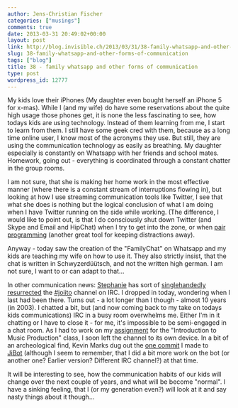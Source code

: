 ```yaml
---
author: Jens-Christian Fischer
categories: ["musings"]
comments: true
date: 2013-03-31 20:49:02+00:00
layout: post
link: http://blog.invisible.ch/2013/03/31/38-family-whatsapp-and-other-forms-of-communication/
slug: 38-family-whatsapp-and-other-forms-of-communication
tags: ["blog"]
title: 38 - family whatsapp and other forms of communication
type: post
wordpress_id: 12777
---
```


My kids love their iPhones (My daughter even bought herself an iPhone 5 for x-mas). While I (and my wife) do have some reservations about the quite high usage those phones get, it is none the less fascinating to see, how todays kids are using technology. Instead of them learning from me, I start to learn from them. I still have some geek cred with them, because as a long time online user, I know most of the acronyms they use. But still, they are using the communication technology as easily as breathing. My daughter especially is constantly on Whatsapp with her friends and school mates. Homework, going out - everything is coordinated through a constant chatter in the group rooms.

I am not sure, that she is making her home work in the most effective manner (where there is a constant stream of interruptions flowing in), but looking at how I use streaming communication tools like Twitter, I see that what she does is nothing but the logical conclusion of what I am doing when I have Twitter running on the side while working. (The difference, I would like to point out, is that I do consciously shut down Twitter (and Skype and Email and HipChat) when I try to get into the zone, or when [pair programming](http://blog.invisible.ch/2013/03/13/56-pair-programming/) (another great tool for keeping distractions away).

Anyway - today saw the creation of the "FamilyChat" on Whatsapp and my kids are teaching my wife on how to use it. They also strictly insist, that the chat is written in Schwyzerdüütsch, and not the written high german. I am not sure, I want to or can adapt to that...

In other communication news: [Stephanie](http://climbtothestars.org) has sort of [singlehandedly resurrected](http://climbtothestars.org/archives/2013/03/31/irc-joiito-channel-revival-or-at-least-reunion/) the [#joiito](irc://#joiito) channel on IRC. I dropped in today, wondering when I last had been there. Turns out - a lot longer than I though - almost 10 years (in 2003). I chatted a bit, but (and now coming back to my take on todays kids communications) IRC in a busy room overwhelms me. Either I'm in it chatting or I have to close it - for me, it's impossible to be semi-engaged in a chat room. As I had to work on my [assignment](https://www.youtube.com/watch?v=COZl6j8KBmc) for the "Introduction to Music Production" class, I soon left the channel to its own device. In a bit of an archeological find, Kevin Marks dug out the [one commit](https://github.com/termie/jibot/commit/2ea30b1689d05cbe08a361ed6c6fda72759826f7) I made to [JiBot](https://github.com/termie/jibot) (although I seem to remember, that I did a bit more work on the bot (or another one? Earlier version? Different IRC channel?) at that time.

It will be interesting to see, how the communication habits of our kids will change over the next couple of years, and what will be become "normal". I have a sinking feeling, that I (or my generation even?) will look at it and say nasty things about it though...
